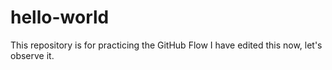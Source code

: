 # hello-world
This repository is for practicing the GitHub Flow
I have edited this now, let's observe it.
